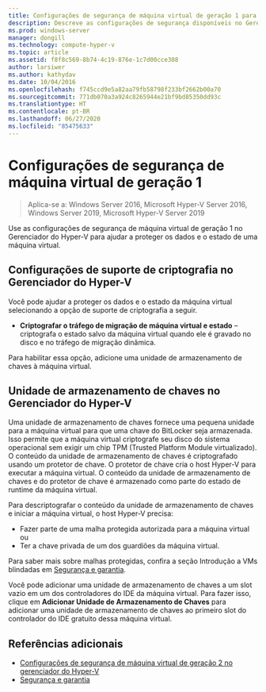 ```yaml
---
title: Configurações de segurança de máquina virtual de geração 1 para Hyper-V
description: Descreve as configurações de segurança disponíveis no Gerenciador do Hyper-V para máquinas virtuais de geração 1
ms.prod: windows-server
manager: dongill
ms.technology: compute-hyper-v
ms.topic: article
ms.assetid: f8f8c569-8b74-4c19-876e-1c7d00cce308
author: larsiwer
ms.author: kathydav
ms.date: 10/04/2016
ms.openlocfilehash: f745ccd9e5a82aa79fb58798f233bf2662b00a70
ms.sourcegitcommit: 771db070a3a924c8265944e21bf9bd85350dd93c
ms.translationtype: HT
ms.contentlocale: pt-BR
ms.lasthandoff: 06/27/2020
ms.locfileid: "85475633"
---
```

# <a name="generation-1-virtual-machine-security-settings"></a>Configurações de segurança de máquina virtual de geração 1

>Aplica-se a: Windows Server 2016, Microsoft Hyper-V Server 2016, Windows Server 2019, Microsoft Hyper-V Server 2019

Use as configurações de segurança de máquina virtual de geração 1 no Gerenciador do Hyper-V para ajudar a proteger os dados e o estado de uma máquina virtual.

## <a name="encryption-support-settings-in-hyper-v-manager"></a>Configurações de suporte de criptografia no Gerenciador do Hyper-V

Você pode ajudar a proteger os dados e o estado da máquina virtual selecionando a opção de suporte de criptografia a seguir.

- **Criptografar o tráfego de migração de máquina virtual e estado** – criptografa o estado salvo da máquina virtual quando ele é gravado no disco e no tráfego de migração dinâmica.

Para habilitar essa opção, adicione uma unidade de armazenamento de chaves à máquina virtual.

## <a name="key-storage-drive-in-hyper-v-manager"></a>Unidade de armazenamento de chaves no Gerenciador do Hyper-V

Uma unidade de armazenamento de chaves fornece uma pequena unidade para a máquina virtual para que uma chave do BitLocker seja armazenada. Isso permite que a máquina virtual criptografe seu disco do sistema operacional sem exigir um chip TPM (Trusted Platform Module virtualizado). O conteúdo da unidade de armazenamento de chaves é criptografado usando um protetor de chave. O protetor de chave cria o host Hyper-V para executar a máquina virtual. O conteúdo da unidade de armazenamento de chaves e do protetor de chave é armazenado como parte do estado de runtime da máquina virtual.

Para descriptografar o conteúdo da unidade de armazenamento de chaves e iniciar a máquina virtual, o host Hyper-V precisa:

- Fazer parte de uma malha protegida autorizada para a máquina virtual ou
- Ter a chave privada de um dos guardiões da máquina virtual.

Para saber mais sobre malhas protegidas, confira a seção Introdução a VMs blindadas em [Segurança e garantia](../../../security/Security-and-Assurance.md).

Você pode adicionar uma unidade de armazenamento de chaves a um slot vazio em um dos controladores do IDE da máquina virtual. Para fazer isso, clique em **Adicionar Unidade de Armazenamento de Chaves** para adicionar uma unidade de armazenamento de chaves ao primeiro slot do controlador do IDE gratuito dessa máquina virtual.

## <a name="additional-references"></a>Referências adicionais

- [Configurações de segurança de máquina virtual de geração 2 no gerenciador do Hyper-V](Generation-2-virtual-machine-security-settings-for-hyper-v.md)
- [Segurança e garantia](../../../security/Security-and-Assurance.md)